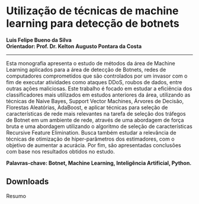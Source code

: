 # Utilização de  técnicas de machine learning para detecção de botnets
**Luis Felipe Bueno da Silva**  
**Orientador: Prof. Dr. Kelton Augusto Pontara da Costa**
***
Esta monografia apresenta o estudo de métodos da área de Machine Learning aplicados para a área de detecção de Botnets, redes de computadores comprometidos que são controlados por um invasor com o fim de executar atividades como ataques DDoS, roubos de dados, entre outras ações maliciosas. Este trabalho é focado em estudar a eficiência dos classificadores mais utilizados em estudos anteriores da área, utilizando as técnicas de Naive Bayes, Support Vector Machines, Árvores de Decisão, Florestas Aleatórias, AdaBoost, e aplicar técnicas para seleção de características de rede mais relevantes na tarefa de seleção dos tráfegos de Botnet em um ambiente de rede, através de uma abordagem de força bruta e uma abordagem utilizando o algoritmo de seleção de características Recursive Feature Elimination. Busca também estudar a relevância de técnicas de otimização de hiper-parâmetros dos estimadores, com o objetivo de aumentar a acurácia. Por fim, são apresentadas conclusões com base nos resultados obtidos no estudo.  

**Palavras-chave: Botnet, Machine Learning, Inteligência Artificial, Python.**

## Downloads

<a :href="$withBase('/files/resumo_luis_fel.doc')" download>Resumo</a>
